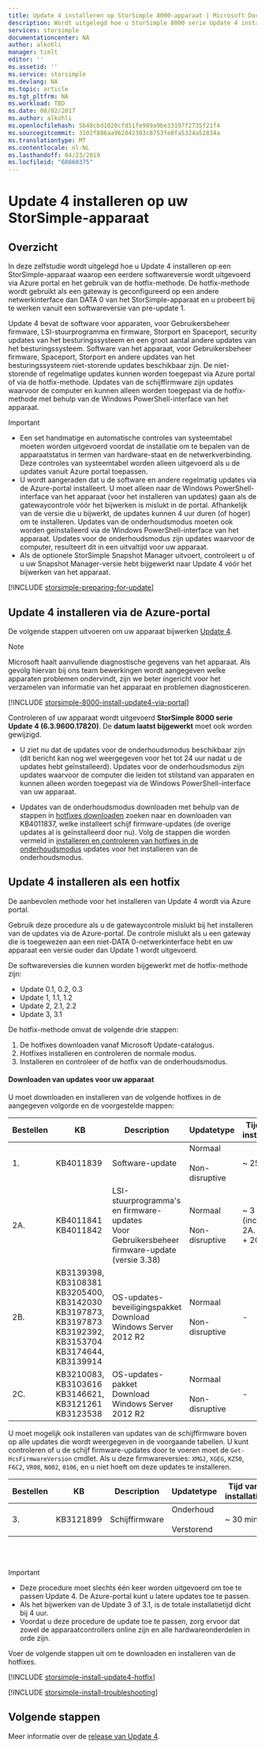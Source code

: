 ```yaml
---
title: Update 4 installeren op StorSimple 8000-apparaat | Microsoft Docs
description: Wordt uitgelegd hoe u StorSimple 8000 serie Update 4 installeren op uw StorSimple 8000-apparaat.
services: storsimple
documentationcenter: NA
author: alkohli
manager: timlt
editor: ''
ms.assetid: ''
ms.service: storsimple
ms.devlang: NA
ms.topic: article
ms.tgt_pltfrm: NA
ms.workload: TBD
ms.date: 08/02/2017
ms.author: alkohli
ms.openlocfilehash: 5b48cbd1020cfd51fe989a9be33197f2735f21f4
ms.sourcegitcommit: 3102f886aa962842303c8753fe8fa5324a52834a
ms.translationtype: MT
ms.contentlocale: nl-NL
ms.lasthandoff: 04/23/2019
ms.locfileid: "60860375"
---
```

# <a name="install-update-4-on-your-storsimple-device"></a>Update 4 installeren op uw StorSimple-apparaat

## <a name="overview"></a>Overzicht

In deze zelfstudie wordt uitgelegd hoe u Update 4 installeren op een StorSimple-apparaat waarop een eerdere softwareversie wordt uitgevoerd via Azure portal en het gebruik van de hotfix-methode. De hotfix-methode wordt gebruikt als een gateway is geconfigureerd op een andere netwerkinterface dan DATA 0 van het StorSimple-apparaat en u probeert bij te werken vanuit een softwareversie van pre-update 1.

Update 4 bevat de software voor apparaten, voor Gebruikersbeheer firmware, LSI-stuurprogramma en firmware, Storport en Spaceport, security updates van het besturingssysteem en een groot aantal andere updates van het besturingssysteem.  Software van het apparaat, voor Gebruikersbeheer firmware, Spaceport, Storport en andere updates van het besturingssysteem niet-storende updates beschikbaar zijn. De niet-storende of regelmatige updates kunnen worden toegepast via Azure portal of via de hotfix-methode. Updates van de schijffirmware zijn updates waarvoor de computer en kunnen alleen worden toegepast via de hotfix-methode met behulp van de Windows PowerShell-interface van het apparaat.

> [!IMPORTANT]
> * Een set handmatige en automatische controles van systeemtabel moeten worden uitgevoerd voordat de installatie om te bepalen van de apparaatstatus in termen van hardware-staat en de netwerkverbinding. Deze controles van systeemtabel worden alleen uitgevoerd als u de updates vanuit Azure portal toepassen.
> * U wordt aangeraden dat u de software en andere regelmatig updates via de Azure-portal installeert. U moet alleen naar de Windows PowerShell-interface van het apparaat (voor het installeren van updates) gaan als de gatewaycontrole vóór het bijwerken is mislukt in de portal. Afhankelijk van de versie die u bijwerkt, de updates kunnen 4 uur duren (of hoger) om te installeren. Updates van de onderhoudsmodus moeten ook worden geïnstalleerd via de Windows PowerShell-interface van het apparaat. Updates voor de onderhoudsmodus zijn updates waarvoor de computer, resulteert dit in een uitvaltijd voor uw apparaat.
> * Als de optionele StorSimple Snapshot Manager uitvoert, controleert u of u uw Snapshot Manager-versie hebt bijgewerkt naar Update 4 vóór het bijwerken van het apparaat.


[!INCLUDE [storsimple-preparing-for-update](../../includes/storsimple-preparing-for-updates.md)]

## <a name="install-update-4-via-the-azure-portal"></a>Update 4 installeren via de Azure-portal
De volgende stappen uitvoeren om uw apparaat bijwerken [Update 4](storsimple-update4-release-notes.md).

> [!NOTE]
> Microsoft haalt aanvullende diagnostische gegevens van het apparaat. Als gevolg hiervan bij ons team bewerkingen wordt aangegeven welke apparaten problemen ondervindt, zijn we beter ingericht voor het verzamelen van informatie van het apparaat en problemen diagnosticeren. 

[!INCLUDE [storsimple-8000-install-update4-via-portal](../../includes/storsimple-8000-install-update4-via-portal.md)]

Controleren of uw apparaat wordt uitgevoerd **StorSimple 8000 serie Update 4 (6.3.9600.17820)**. De **datum laatst bijgewerkt** moet ook worden gewijzigd.

* U ziet nu dat de updates voor de onderhoudsmodus beschikbaar zijn (dit bericht kan nog wel weergegeven voor het tot 24 uur nadat u de updates hebt geïnstalleerd). Updates voor de onderhoudsmodus zijn updates waarvoor de computer die leiden tot stilstand van apparaten en kunnen alleen worden toegepast via de Windows PowerShell-interface van uw apparaat.

* Updates van de onderhoudsmodus downloaden met behulp van de stappen in [hotfixes downloaden](#to-download-hotfixes) zoeken naar en downloaden van KB4011837, welke installeert schijf firmware-updates (de overige updates al is geïnstalleerd door nu). Volg de stappen die worden vermeld in [installeren en controleren van hotfixes in de onderhoudsmodus](#to-install-and-verify-maintenance-mode-hotfixes) updates voor het installeren van de onderhoudsmodus.

## <a name="install-update-4-as-a-hotfix"></a>Update 4 installeren als een hotfix
De aanbevolen methode voor het installeren van Update 4 wordt via Azure portal.

Gebruik deze procedure als u de gatewaycontrole mislukt bij het installeren van de updates via de Azure-portal. De controle mislukt als u een gateway die is toegewezen aan een niet-DATA 0-netwerkinterface hebt en uw apparaat een versie ouder dan Update 1 wordt uitgevoerd.

De softwareversies die kunnen worden bijgewerkt met de hotfix-methode zijn:

* Update 0.1, 0.2, 0.3
* Update 1, 1.1, 1.2
* Update 2, 2.1, 2.2
* Update 3, 3.1


De hotfix-methode omvat de volgende drie stappen:

1. De hotfixes downloaden vanaf Microsoft Update-catalogus.
2. Hotfixes installeren en controleren de normale modus.
3. Installeren en controleer of de hotfix van de onderhoudsmodus.

#### <a name="download-updates-for-your-device"></a>Downloaden van updates voor uw apparaat

U moet downloaden en installeren van de volgende hotfixes in de aangegeven volgorde en de voorgestelde mappen:

| Bestellen | KB | Description | Updatetype | Tijd van installatie |Installeren in map|
| --- | --- | --- | --- | --- | --- |
| 1. |KB4011839 |Software-update |Normaal <br></br>Non-disruptive |~ 25 mins |FirstOrderUpdate|
| 2A. |KB4011841 <br> KB4011842 |LSI-stuurprogramma's en firmware-updates <br> Voor Gebruikersbeheer firmware-update (versie 3.38) |Normaal <br></br>Non-disruptive |~ 3 uur <br> (inclusief 2A. + 2B. + 2C.)|SecondOrderUpdate|
| 2B. |KB3139398, KB3108381 <br> KB3205400, KB3142030 <br> KB3197873, KB3197873 <br> KB3192392, KB3153704 <br> KB3174644, KB3139914  |OS-updates-beveiligingspakket <br> Download Windows Server 2012 R2 |Normaal <br></br>Non-disruptive |- |SecondOrderUpdate|
| 2C. |KB3210083, KB3103616 <br> KB3146621, KB3121261 <br> KB3123538 |OS-updates-pakket <br> Download Windows Server 2012 R2 |Normaal <br></br>Non-disruptive |- |SecondOrderUpdate|

U moet mogelijk ook installeren van updates van de schijffirmware boven op alle updates die wordt weergegeven in de voorgaande tabellen. U kunt controleren of u de schijf firmware-updates door te voeren moet de `Get-HcsFirmwareVersion` cmdlet. Als u deze firmwareversies: `XMGJ`, `XGEG`, `KZ50`, `F6C2`, `VR08`, `N002`, `0106`, en u niet hoeft om deze updates te installeren.

| Bestellen | KB | Description | Updatetype | Tijd van installatie | Installeren in map|
| --- | --- | --- | --- | --- | --- |
| 3. |KB3121899 |Schijffirmware |Onderhoud <br></br>Verstorend |~ 30 mins | ThirdOrderUpdate |

<br></br>

> [!IMPORTANT]
> * Deze procedure moet slechts één keer worden uitgevoerd om toe te passen Update 4. De Azure-portal kunt u latere updates toe te passen.
> * Als het bijwerken van de Update 3 of 3.1, is de totale installatietijd dicht bij 4 uur.
> * Voordat u deze procedure de update toe te passen, zorg ervoor dat zowel de apparaatcontrollers online zijn en alle hardwareonderdelen in orde zijn.

Voer de volgende stappen uit om te downloaden en installeren van de hotfixes.

[!INCLUDE [storsimple-install-update4-hotfix](../../includes/storsimple-install-update4-hotfix.md)]

[!INCLUDE [storsimple-install-troubleshooting](../../includes/storsimple-install-troubleshooting.md)]

## <a name="next-steps"></a>Volgende stappen
Meer informatie over de [release van Update 4](storsimple-update4-release-notes.md).

